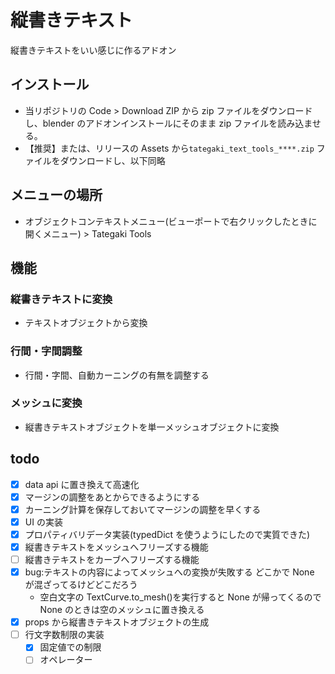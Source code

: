 # 縦書きテキスト

縦書きテキストをいい感じに作るアドオン

## インストール

- 当リポジトリの Code > Download ZIP から zip ファイルをダウンロードし、blender のアドオンインストールにそのまま zip ファイルを読み込ませる。
- 【推奨】または、リリースの Assets から`tategaki_text_tools_****.zip` ファイルをダウンロードし、以下同略

## メニューの場所

- オブジェクトコンテキストメニュー(ビューポートで右クリックしたときに開くメニュー) > Tategaki Tools

## 機能

### 縦書きテキストに変換

- テキストオブジェクトから変換

### 行間・字間調整

- 行間・字間、自動カーニングの有無を調整する

### メッシュに変換

- 縦書きテキストオブジェクトを単一メッシュオブジェクトに変換

## todo

- [x] data api に置き換えて高速化
- [x] マージンの調整をあとからできるようにする
- [x] カーニング計算を保存しておいてマージンの調整を早くする
- [x] UI の実装
- [x] プロパティバリデータ実装(typedDict を使うようにしたので実質できた)
- [x] 縦書きテキストをメッシュへフリーズする機能
- [ ] 縦書きテキストをカーブへフリーズする機能
- [x] bug:テキストの内容によってメッシュへの変換が失敗する どこかで None が混ざってるけどどこだろう
  - 空白文字の TextCurve.to_mesh()を実行すると None が帰ってくるので None のときは空のメッシュに置き換える
- [x] props から縦書きテキストオブジェクトの生成
- [ ] 行文字数制限の実装
  - [x] 固定値での制限
  - [ ] オペレーター
